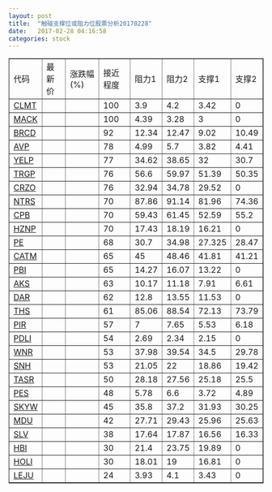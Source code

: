 ```yaml
---
layout: post
title:  "触碰支撑位或阻力位股票分析20170228"
date:   2017-02-28 04:16:58
categories: stock
---
```

<script type="text/javascript">
var stockList = []
stockList.push('gb_clmt');
stockList.push('gb_mack');
stockList.push('gb_brcd');
stockList.push('gb_avp');
stockList.push('gb_yelp');
stockList.push('gb_trgp');
stockList.push('gb_crzo');
stockList.push('gb_ntrs');
stockList.push('gb_cpb');
stockList.push('gb_hznp');
stockList.push('gb_pe');
stockList.push('gb_catm');
stockList.push('gb_pbi');
stockList.push('gb_aks');
stockList.push('gb_dar');
stockList.push('gb_ths');
stockList.push('gb_pir');
stockList.push('gb_pdli');
stockList.push('gb_wnr');
stockList.push('gb_snh');
stockList.push('gb_tasr');
stockList.push('gb_pes');
stockList.push('gb_skyw');
stockList.push('gb_mdu');
stockList.push('gb_slv');
stockList.push('gb_hbi');
stockList.push('gb_holi');
stockList.push('gb_leju');
</script>
<table border="1">
 <tr>
 <td>代码</td>
 <td>最新价</td>
 <td>涨跌幅(%)</td>
 <td>接近程度</td>
 <td>阻力1</td>
 <td>阻力2</td>
 <td>支撑1</td>
 <td>支撑2</td>
</tr>
  <tr id="clmt" class="red">
  <td><a href="http://stock.finance.sina.com.cn/usstock/quotes/CLMT.html" target="_blank">CLMT</a></td><td></td><td></td><td>100</td><td>3.9</td><td>4.2</td><td>3.42</td><td>0</td></tr>
  <tr id="mack" class="green">
  <td><a href="http://stock.finance.sina.com.cn/usstock/quotes/MACK.html" target="_blank">MACK</a></td><td></td><td></td><td>100</td><td>4.39</td><td>3.28</td><td>3</td><td>0</td></tr>
  <tr id="brcd" class="red">
  <td><a href="http://stock.finance.sina.com.cn/usstock/quotes/BRCD.html" target="_blank">BRCD</a></td><td></td><td></td><td>92</td><td>12.34</td><td>12.47</td><td>9.02</td><td>10.49</td></tr>
  <tr id="avp" class="green">
  <td><a href="http://stock.finance.sina.com.cn/usstock/quotes/AVP.html" target="_blank">AVP</a></td><td></td><td></td><td>78</td><td>4.99</td><td>5.7</td><td>3.82</td><td>4.41</td></tr>
  <tr id="yelp" class="red">
  <td><a href="http://stock.finance.sina.com.cn/usstock/quotes/YELP.html" target="_blank">YELP</a></td><td></td><td></td><td>77</td><td>34.62</td><td>38.65</td><td>32</td><td>30.7</td></tr>
  <tr id="trgp" class="red">
  <td><a href="http://stock.finance.sina.com.cn/usstock/quotes/TRGP.html" target="_blank">TRGP</a></td><td></td><td></td><td>76</td><td>56.6</td><td>59.97</td><td>51.39</td><td>50.35</td></tr>
  <tr id="crzo" class="red">
  <td><a href="http://stock.finance.sina.com.cn/usstock/quotes/CRZO.html" target="_blank">CRZO</a></td><td></td><td></td><td>76</td><td>32.94</td><td>34.78</td><td>29.52</td><td>0</td></tr>
  <tr id="ntrs" class="red">
  <td><a href="http://stock.finance.sina.com.cn/usstock/quotes/NTRS.html" target="_blank">NTRS</a></td><td></td><td></td><td>70</td><td>87.86</td><td>91.14</td><td>81.96</td><td>74.36</td></tr>
  <tr id="cpb" class="red">
  <td><a href="http://stock.finance.sina.com.cn/usstock/quotes/CPB.html" target="_blank">CPB</a></td><td></td><td></td><td>70</td><td>59.43</td><td>61.45</td><td>52.59</td><td>55.2</td></tr>
  <tr id="hznp" class="green">
  <td><a href="http://stock.finance.sina.com.cn/usstock/quotes/HZNP.html" target="_blank">HZNP</a></td><td></td><td></td><td>70</td><td>17.43</td><td>18.19</td><td>16.21</td><td>0</td></tr>
  <tr id="pe" class="green">
  <td><a href="http://stock.finance.sina.com.cn/usstock/quotes/PE.html" target="_blank">PE</a></td><td></td><td></td><td>68</td><td>30.7</td><td>34.98</td><td>27.325</td><td>28.47</td></tr>
  <tr id="catm" class="red">
  <td><a href="http://stock.finance.sina.com.cn/usstock/quotes/CATM.html" target="_blank">CATM</a></td><td></td><td></td><td>65</td><td>45</td><td>48.46</td><td>41.81</td><td>41.21</td></tr>
  <tr id="pbi" class="red">
  <td><a href="http://stock.finance.sina.com.cn/usstock/quotes/PBI.html" target="_blank">PBI</a></td><td></td><td></td><td>65</td><td>14.27</td><td>16.07</td><td>13.22</td><td>0</td></tr>
  <tr id="aks" class="green">
  <td><a href="http://stock.finance.sina.com.cn/usstock/quotes/AKS.html" target="_blank">AKS</a></td><td></td><td></td><td>63</td><td>10.17</td><td>11.18</td><td>7.91</td><td>6.61</td></tr>
  <tr id="dar" class="red">
  <td><a href="http://stock.finance.sina.com.cn/usstock/quotes/DAR.html" target="_blank">DAR</a></td><td></td><td></td><td>62</td><td>12.8</td><td>13.55</td><td>11.53</td><td>0</td></tr>
  <tr id="ths" class="red">
  <td><a href="http://stock.finance.sina.com.cn/usstock/quotes/THS.html" target="_blank">THS</a></td><td></td><td></td><td>61</td><td>85.06</td><td>88.54</td><td>72.13</td><td>73.79</td></tr>
  <tr id="pir" class="red">
  <td><a href="http://stock.finance.sina.com.cn/usstock/quotes/PIR.html" target="_blank">PIR</a></td><td></td><td></td><td>57</td><td>7</td><td>7.65</td><td>5.53</td><td>6.18</td></tr>
  <tr id="pdli" class="green">
  <td><a href="http://stock.finance.sina.com.cn/usstock/quotes/PDLI.html" target="_blank">PDLI</a></td><td></td><td></td><td>54</td><td>2.69</td><td>2.34</td><td>2.15</td><td>0</td></tr>
  <tr id="wnr" class="green">
  <td><a href="http://stock.finance.sina.com.cn/usstock/quotes/WNR.html" target="_blank">WNR</a></td><td></td><td></td><td>53</td><td>37.98</td><td>39.54</td><td>34.5</td><td>29.78</td></tr>
  <tr id="snh" class="red">
  <td><a href="http://stock.finance.sina.com.cn/usstock/quotes/SNH.html" target="_blank">SNH</a></td><td></td><td></td><td>53</td><td>21.05</td><td>22</td><td>18.86</td><td>19.42</td></tr>
  <tr id="tasr" class="green">
  <td><a href="http://stock.finance.sina.com.cn/usstock/quotes/TASR.html" target="_blank">TASR</a></td><td></td><td></td><td>50</td><td>28.18</td><td>27.56</td><td>25.18</td><td>25.5</td></tr>
  <tr id="pes" class="red">
  <td><a href="http://stock.finance.sina.com.cn/usstock/quotes/PES.html" target="_blank">PES</a></td><td></td><td></td><td>48</td><td>5.78</td><td>6.6</td><td>3.72</td><td>4.89</td></tr>
  <tr id="skyw" class="green">
  <td><a href="http://stock.finance.sina.com.cn/usstock/quotes/SKYW.html" target="_blank">SKYW</a></td><td></td><td></td><td>45</td><td>35.8</td><td>37.2</td><td>31.93</td><td>30.25</td></tr>
  <tr id="mdu" class="red">
  <td><a href="http://stock.finance.sina.com.cn/usstock/quotes/MDU.html" target="_blank">MDU</a></td><td></td><td></td><td>42</td><td>27.71</td><td>29.43</td><td>25.96</td><td>25.63</td></tr>
  <tr id="slv" class="red">
  <td><a href="http://stock.finance.sina.com.cn/usstock/quotes/SLV.html" target="_blank">SLV</a></td><td></td><td></td><td>38</td><td>17.64</td><td>17.87</td><td>16.56</td><td>16.33</td></tr>
  <tr id="hbi" class="red">
  <td><a href="http://stock.finance.sina.com.cn/usstock/quotes/HBI.html" target="_blank">HBI</a></td><td></td><td></td><td>30</td><td>21.4</td><td>23.75</td><td>19.89</td><td>0</td></tr>
  <tr id="holi" class="green">
  <td><a href="http://stock.finance.sina.com.cn/usstock/quotes/HOLI.html" target="_blank">HOLI</a></td><td></td><td></td><td>30</td><td>18.01</td><td>19</td><td>16.81</td><td>0</td></tr>
  <tr id="leju" class="red">
  <td><a href="http://stock.finance.sina.com.cn/usstock/quotes/LEJU.html" target="_blank">LEJU</a></td><td></td><td></td><td>24</td><td>3.93</td><td>4.1</td><td>3.43</td><td>0</td></tr>
</table>
